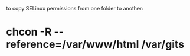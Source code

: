 to copy SELinux permissions from one folder to another:

# chcon -R --reference=/var/www/html /var/gits
